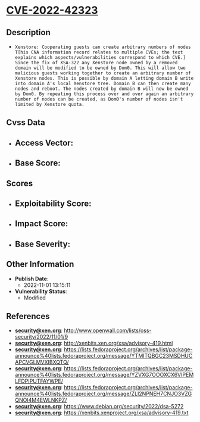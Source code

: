 
# [CVE-2022-42323](https://cve.mitre.org/cgi-bin/cvename.cgi?name=CVE-2022-42323)

## Description

- `Xenstore: Cooperating guests can create arbitrary numbers of nodes T[his CNA information record relates to multiple CVEs; the text explains which aspects/vulnerabilities correspond to which CVE.] Since the fix of XSA-322 any Xenstore node owned by a removed domain will be modified to be owned by Dom0. This will allow two malicious guests working together to create an arbitrary number of Xenstore nodes. This is possible by domain A letting domain B write into domain A's local Xenstore tree. Domain B can then create many nodes and reboot. The nodes created by domain B will now be owned by Dom0. By repeating this process over and over again an arbitrary number of nodes can be created, as Dom0's number of nodes isn't limited by Xenstore quota.`

## Cvss Data

- **Access Vector**:
  - 
- **Base Score**:
  - 

## Scores

- **Exploitability Score**:
  - 
- **Impact Score**:
  - 
- **Base Severity**:
  - 

## Other Information

- **Publish Date**:
  - 2022-11-01 13:15:11
- **Vulnerability Status**:
  - Modified

## References

- **security@xen.org**: http://www.openwall.com/lists/oss-security/2022/11/01/9
- **security@xen.org**: http://xenbits.xen.org/xsa/advisory-419.html
- **security@xen.org**: https://lists.fedoraproject.org/archives/list/package-announce%40lists.fedoraproject.org/message/YTMITQBGC23MSDHUCAPCVGLMVXIBXQTQ/
- **security@xen.org**: https://lists.fedoraproject.org/archives/list/package-announce%40lists.fedoraproject.org/message/YZVXG7OOOXCX6VIPEMLFDPIPUTFAYWPE/
- **security@xen.org**: https://lists.fedoraproject.org/archives/list/package-announce%40lists.fedoraproject.org/message/ZLI2NPNEH7CNJO3VZGQNOI4M4EWLNKPZ/
- **security@xen.org**: https://www.debian.org/security/2022/dsa-5272
- **security@xen.org**: https://xenbits.xenproject.org/xsa/advisory-419.txt
